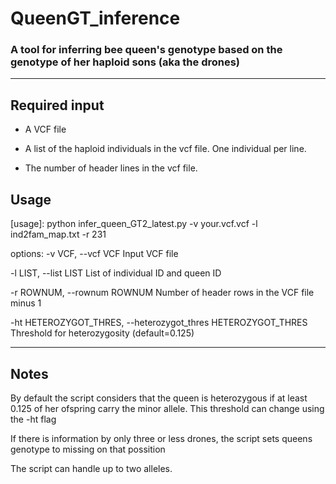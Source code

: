 # QueenGT_inference

### A tool for inferring bee queen's genotype based on the genotype of her haploid sons (aka the drones) 

-----------------------------------------------------------------------------------
## Required input

 * A VCF file

 * A list of the haploid individuals in the vcf file. One individual per line.
  
 * The number of header lines in the vcf file.
  
## Usage

[usage]: python infer_queen_GT2_latest.py -v your.vcf.vcf -l ind2fam_map.txt -r 231 

options:
  -v VCF, --vcf VCF     Input VCF file
  
  -l LIST, --list LIST  List of individual ID and queen ID
  
  -r ROWNUM, --rownum ROWNUM Number of header rows in the VCF file minus 1
  
  -ht HETEROZYGOT_THRES, --heterozygot_thres HETEROZYGOT_THRES Threshold for heterozygosity (default=0.125)
  
--------------------------------------------------------------------------------
 
## Notes

By default the script considers that the queen is heterozygous if at least 0.125 of her ofspring carry the minor allele. This threshold can change using the -ht flag

If there is information by only three or less drones, the script sets queens genotype to missing on that possition

The script can handle up to two alleles.
